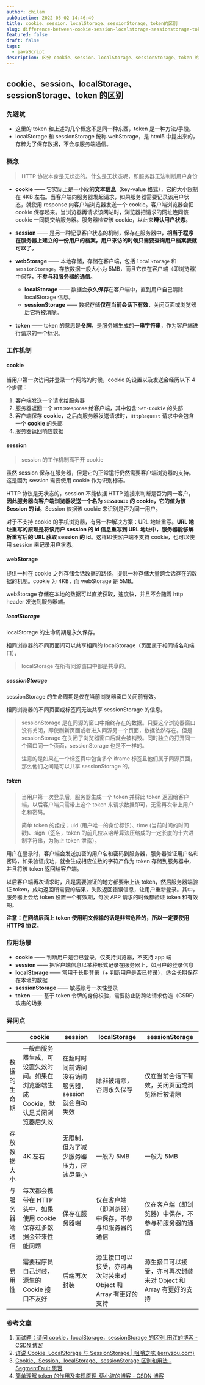 ```yaml
---
author: chilam
pubDatetime: 2022-05-02 14:46:49
title: cookie、session、localStorage、sessionStorage、token的区别
slug: difference-between-cookie-session-localstorage-sessionstorage-token
featured: false
draft: false
tags:
  - javaScript
description: 区分 cookie、session、localStorage、sessionStorage、token 的概念、工作机制、应用场景以及异同点
---
```


## cookie、session、localStorage、sessionStorage、token 的区别

### 先避坑

- 这里的 token 和上述的几个概念不是同一种东西，token 是一种方法/手段。
- localStorage 和 sessionStorage 统称 webStorage，是 html5 中提出来的，存粹为了保存数据，不会与服务端通信。

### 概念

> HTTP 协议本身是无状态的。什么是无状态呢，即服务器无法判断用户身份

- **cookie** —— 它实际上是一小段的**文本信息**（key-value 格式），它的大小限制在 4KB 左右。当客户端向服务器发起请求，如果服务器需要记录该用户状态，就使用 response 向客户端浏览器发送一个 cookie。客户端浏览器会把 cookie 保存起来。当浏览器再请求该网站时，浏览器把请求的网址连同该 cookie 一同提交给服务器。服务器检查该 cookie，以此来**辨认用户状态**。
- **session** —— 是另一种记录客户状态的机制，保存在服务器中，**相当于程序在服务器上建立的一份用户的档案，用户来访的时候只需要查询用户档案表就可以了。**
- **webStorage** —— 本地存储，存储在客户端，包括 `localStorage` 和 `sessionStorage`。存放数据一般大小为 5MB，而且它仅在客户端（即浏览器）中保存，**不参与和服务器的通信**。

  - **localStorage** —— 数据会**永久保存**在客户端中，直到用户自己清除 localStorage 信息。
  - **sessionStorage** —— 数据存储**仅在当前会话下有效**，关闭页面或浏览器后它将被清除。

- **token** —— token 的意思是**令牌**，是服务端生成的**一串字符串**，作为客户端进行请求的一个标识。

### 工作机制

#### cookie

当用户第一次访问并登录一个网站的时候，cookie 的设置以及发送会经历以下 4 个步骤：

1. 客户端发送一个请求给服务器
2. 服务器返回一个 `HttpResponse` 给客户端，其中包含 `Set-Cookie` 的头部
3. 客户端保存 **cookie**，之后向服务器发送请求时，`HttpRequest` 请求中会包含一个 **cookie** 的头部
4. 服务器返回响应数据

#### session

> session 的工作机制离不开 cookie

虽然 session 保存在服务器，但是它的正常运行仍然需要客户端浏览器的支持。这是因为 session 需要使用 cookie 作为识别标志。

HTTP 协议是无状态的，session 不能依据 HTTP 连接来判断是否为同一客户，**因此服务器向客户端浏览器发送一个名为 `SESSIONID` 的 cookie，它的值为该 Session 的 id**。Session 依据该 cookie 来识别是否为同一用户。

对于不支持 cookie 的手机浏览器，有另一种解决方案：URL 地址重写。**URL 地址重写的原理是将该用户 session 的 id 信息重写到 URL 地址中，服务器能够解析重写后的 URL 获取 session 的 id**。这样即使客户端不支持 cookie，也可以使用 session 来记录用户状态。

#### webStorage

提供一种在 cookie 之外存储会话数据的路径，提供一种存储大量跨会话存在的数据的机制。cookie 为 4KB，而 webStorage 是 5MB。

webStorage 存储在本地的数据可以直接获取，速度快，并且不会随着 http header 发送到服务器端。

##### localStorage

localStorage 的生命周期是永久保存。

相同浏览器的不同页面间可以共享相同的 localStorage（页面属于相同域名和端口）。

> localStorage 在所有同源窗口中都是共享的。

##### sessionStorage

sessionStorage 的生命周期是仅在当前浏览器窗口关闭前有效。

相同浏览器的不同页面或标签间无法共享 sessionStorage 的信息。

> sessionStorage 是在同源的窗口中始终存在的数据。只要这个浏览器窗口没有关闭，即使刷新页面或者进入同源另一个页面，数据依然存在。但是 sessionStorage 在关闭了浏览器窗口后就会被销毁。同时独立的打开同一个窗口同一个页面，sessionStorage 也是不一样的。
>
> 注意的是如果在一个标签页中包含多个 iframe 标签且他们属于同源页面，那么他们之间是可以共享 sessionStorage 的。

##### token

> 当用户第一次登录后，服务器生成一个 token 并将此 token 返回给客户端，以后客户端只需带上这个 token 来请求数据即可，无需再次带上用户名和密码。
>
> 简单 token 的组成；uid (用户唯一的身份标识)、time (当前时间的时间戳)、sign（签名，token 的前几位以哈希算法压缩成的一定长度的十六进制字符串，为防止 token 泄露）。

用户在登录时，客户端会发送加密的用户名和密码到服务器，服务器验证用户名和密码，如果验证成功，就会生成相应位数的字符产作为 token 存储到服务器中，并且将该 token 返回给客户端。

以后客户端再次请求时，凡是需要验证的地方都要带上该 token，然后服务器端验证 token，成功返回所需要的结果，失败返回错误信息，让用户重新登录。其中，服务器上会给 token 设置一个有效期，每次 APP 请求的时候都验证 token 和有效期。

**注意：在网络层面上 token 使用明文传输的话是非常危险的，所以一定要使用 HTTPS 协议。**

### 应用场景

- **cookie** —— 判断用户是否已登录，仅支持浏览器，不支持 app 端
- **session** —— 把客户端信息以某种形式记录在服务器上，如用户的登录信息
- **localStorage** —— 常用于长期登录（+ 判断用户是否已登录），适合长期保存在本地的数据
- **sessionStorage** —— 敏感账号一次性登录
- **token** —— 基于 token 令牌的身份校验，需要防止防跨站请求伪造（CSRF）攻击的场景

### 异同点

|                | cookie                                                                              | session                                              | localStorage                                                    | sessionStorage                                                  |
| -------------- | ----------------------------------------------------------------------------------- | ---------------------------------------------------- | --------------------------------------------------------------- | --------------------------------------------------------------- |
| 数据的生命期   | 一般由服务器生成，可设置失效时间。如果在浏览器端生成 Cookie，默认是关闭浏览器后失效 | 在超时时间前访问没有访问服务器，session 就会自动失效 | 除非被清除，否则永久保存                                        | 仅在当前会话下有效，关闭页面或浏览器后被清除                    |
| 存放数据大小   | 4K 左右                                                                             | 无限制，但为了减少服务器压力，应该尽量小             | 一般为 5MB                                                      | 一般为 5MB                                                      |
| 与服务器端通信 | 每次都会携带在 HTTP 头中，如果使用 cookie 保存过多数据会带来性能问题                | 保存在服务器端                                       | 仅在客户端（即浏览器）中保存，不参与和服务器的通信              | 仅在客户端（即浏览器）中保存，不参与和服务器的通信              |
| 易用性         | 需要程序员自己封装，源生的 Cookie 接口不友好                                        | 后端再次封装                                         | 源生接口可以接受，亦可再次封装来对 Object 和 Array 有更好的支持 | 源生接口可以接受，亦可再次封装来对 Object 和 Array 有更好的支持 |

### 参考文章

1. [面试题：请问 cookie，localStorage，sessionStorage 的区别\_田江的博客 - CSDN 博客](https://blog.csdn.net/jiang7701037/article/details/89118086)
2. [详说 Cookie, LocalStorage 与 SessionStorage | 咀嚼之味 (jerryzou.com)](https://jerryzou.com/posts/cookie-and-web-storage/)
3. [Cookie、Session、localStorage、sessionStorage 区别和用法 - SegmentFault 思否](https://segmentfault.com/a/1190000039670664)
4. [简单理解 token 的作用及实现原理\_蔡小波的博客 - CSDN 博客](https://blog.csdn.net/qq_22078107/article/details/87871252)
